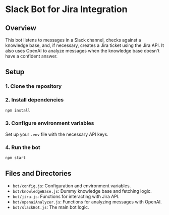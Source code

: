 
# Slack Bot for Jira Integration

## Overview
This bot listens to messages in a Slack channel, checks against a knowledge base, and, if necessary, creates a Jira ticket using the Jira API. It also uses OpenAI to analyze messages when the knowledge base doesn't have a confident answer.

## Setup

### 1. Clone the repository

### 2. Install dependencies
```bash
npm install
```

### 3. Configure environment variables
Set up your `.env` file with the necessary API keys.

### 4. Run the bot
```bash
npm start
```

## Files and Directories

- `bot/config.js`: Configuration and environment variables.
- `bot/knowledgeBase.js`: Dummy knowledge base and fetching logic.
- `bot/jira.js`: Functions for interacting with Jira API.
- `bot/openaiAnalyzer.js`: Functions for analyzing messages with OpenAI.
- `bot/slackBot.js`: The main bot logic.

